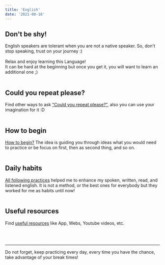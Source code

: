 ```yaml
---
title: 'English'
date: '2021-08-18'
---
```


## Don't be shy! 

English speakers are tolerant when you are not a native speaker. So, don't stop speaking, trust on your journey :)<br><br>
Relax and enjoy learning this Language! <br>
It can be hard at the beginning but once you get it, you will want to learn an additional one ;)
<br>
<br>
## Could you repeat please?
Find other ways to ask ["Could you repeat please?"](https://github.com/tsifuentes/english/blob/main/could-you-repeat.md), also you can use your imagination for it :D
<br>
<br>
## How to begin
[How to begin?](https://github.com/tsifuentes/english/blob/main/how-to-begin.md) The idea is guiding you through ideas what you would need to practice or be focus on first, then as second thing, and so on.
<br>
<br>
## Daily habits
[All following practices](https://github.com/tsifuentes/english/blob/main/daily-habits.md) helped me to enhance my spoken, written, read, and listened english. It is not a method, or the best ones for everybody but they worked for me as habits until now!
<br>
<br>

## Useful resources
Find [useful resources](https://github.com/tsifuentes/english/blob/main/resources.md) like App, Webs, Youtube videos, etc.

<br>
<br>

---
Do not forget, keep practicing every day, every time you have the chance, take advantage of your break times!

